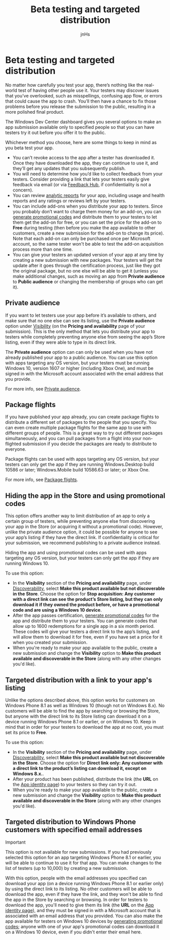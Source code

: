 ﻿---
author: jnHs
Description: The Windows Dev Center dashboard gives you the option to make your app available only to specified people so that you can have testers try it out before you offer it to the public.
title: Beta testing and targeted distribution
ms.assetid: 38E4ED22-D6C1-40D8-9B16-6B3E51BD962E
ms.author: wdg-dev-content
ms.date: 05/10/2018
ms.topic: article
ms.prod: windows
ms.technology: uwp
keywords: windows 10, uwp, beta test, limited distribution, beta, betas, testing, testers
ms.localizationpriority: high
---

# Beta testing and targeted distribution

No matter how carefully you test your app, there’s nothing like the real-world test of having other people use it. Your testers may discover issues that you’ve overlooked, such as misspellings, confusing app flow, or errors that could cause the app to crash. You’ll then have a chance to fix those problems before you release the submission to the public, resulting in a more polished final product. 

The Windows Dev Center dashboard gives you several options to make an app submission available only to specified people so that you can have testers try it out before you offer it to the public. 

Whichever method you choose, here are some things to keep in mind as you beta test your app.

- You can’t revoke access to the app after a tester has downloaded it. Once they have downloaded the app, they can continue to use it, and they’ll get any updates that you subsequently publish.
- You will need to determine how you’d like to collect feedback from your testers. Consider providing a link that lets your testers easily give feedback via email (or via [Feedback Hub](../monetize/launch-feedback-hub-from-your-app.md), if confidentiality is not a concern). 
- You can review [analytic reports](analytics.md) for your app, including usage and health reports and any ratings or reviews left by your testers.
- You can include add-ons when you distribute your app to testers. Since you probably don’t want to charge them money for an add-on, you can [generate promotional codes](generate-promotional-codes.md) and distribute them to your testers to let them get the add-on for free, or you can set the price for the add-on to **Free** during  testing (then before you make the app available to other customers, create a new submission for the add-on to change its price). Note that each add-on can only be purchased once per Microsoft account, so the same tester won't be able to test the add-on acquisition process more than one time. 
- You can give your testers an updated version of your app at any time by creating a new submission with new packages. Your testers will get the update after it goes through the certification process, just like they got the original package, but no one else will be able to get it (unless you make additional changes, such as moving an app from **Private audience** to **Public audience** or changing the membership of groups who can get it).

## Private audience

If you want to let testers use your app before it’s available to others, and make sure that no one else can see its listing, use the **Private audience** option under [Visibility](choose-visibility-options.md) (on the **Pricing and availability** page of your submission). This is the only method that lets you distribute your app to testers while completely preventing anyone else from seeing the app’s Store listing, even if they were able to type in its direct link. 

The **Private audience** option can can only be used when you have not already published your app to a public audience. You can use this option with apps targeting any OS version, but your testers must be running Windows 10, version 1607 or higher (including Xbox One), and must be signed in with the Microsoft account associated with the email address that you provide.

For more info, see [Private audience](choose-visibility-options.md#audience).


## Package flights

If you have published your app already, you can create package flights to distribute a different set of packages to the people that you specify. You can even create multiple package flights for the same app to use with different groups of people. This is a great way to try out different packages simultaneously, and you can pull packages from a flight into your non-flighted submission if you decide the packages are ready to distribute to everyone.

Package flights can be used with apps targeting any OS version, but your testers can only get the app if they are running Windows.Desktop build 10586 or later; Windows.Mobile build 10586.63 or later; or Xbox One.

For more info, see [Package flights](package-flights.md).


<span id="hide" />

## Hiding the app in the Store and using promotional codes

This option offers another way to limit distribution of an app to only a certain group of testers, while preventing anyone else from discovering your app in the Store (or acquiring it without a promotional code). However, unlike the private audience option, it could be possible for anyone to see your app’s listing if they have the direct link. If confidentiality is critical for your submission, we recommend publishing to a private audience instead.

Hiding the app and using promotional codes can be used with apps targeting any OS version, but your testers can only get the app if they are running Windows 10.

To use this option:

- In the **Visibility** section of the **Pricing and availability** page, under [Discoverability](choose-visibility-options.md#discoverability), select **Make this product available but not discoverable in the Store**. Choose the option for **Stop acquisition: Any customer with a direct link can see the product’s Store listing, but they can only download it if they owned the product before, or have a promotional code and are using a Windows 10 device**. 
- After the app passes certification, [generate promotional codes](generate-promotional-codes.md) for the app and distribute them to your testers. You can generate codes that allow up to 1600 redemptions for a single app in a six month period. These codes will give your testers a direct link to the app’s listing, and will allow them to download it for free, even if you have set a price for it when you created your submission.
- When you're ready to make your app available to the public, create a new submission and change the **Visibility** option to **Make this product available and discoverable in the Store** (along with any other changes you'd like).


## Targeted distribution with a link to your app's listing

Unlike the options described above, this option works for customers on Windows Phone 8.1 as well as Windows 10 (though not on Windows 8.x). No customers will be able to find the app by searching or browsing the Store, but anyone with the direct link to its Store listing can download it on a device running Windows Phone 8.1 or earlier, or on Windows 10. Keep in mind that in order for your testers to download the app at no cost, you must set its price to **Free**.

To use this option:
- In the **Visibility** section of the **Pricing and availability** page, under [Discoverability](choose-visibility-options.md#discoverability), select **Make this product available but not discoverable in the Store**. Choose the option for **Direct link only: Any customer with a direct link to the product’s listing can download it, except on Windows 8.x.**.
- After your product has been published, distribute the link (the **URL** on the [App identity page](view-app-identity-details.md)) to your testers so they can try it out.
- When you're ready to make your app available to the public, create a new submission and change the **Visibility** option to **Make this product available and discoverable in the Store** (along with any other changes you'd like).


## Targeted distribution to Windows Phone customers with specified email addresses

> [!IMPORTANT]
> This option is not available for new submissions. If you had previously selected this option for an app targeting Windows Phone 8.1 or earlier, you will be able to continue to use it for that app. You can make changes to the list of testers (up to 10,000) by creating a new submission. 

With this option, people with the email addresses you specified can download your app (on a device running Windows Phone 8.1 or earlier only) by using the direct link to its listing. No other customers will be able to download the app, even if they have the link, and they won't be able to find the app in the Store by searching or browsing. In order for testers to download the app, you'll need to give them its link (the **URL** on the [App identity page](view-app-identity-details.md)), and they must be signed in with a Microsoft account that is associated with an email address that you provided. You can also make the app available for testers on Windows 10 devices by [generating promotional codes](generate-promotional-codes.md); anyone with one of your app's promotional codes can download it on a Windows 10 device, even if you didn't enter their email here.
